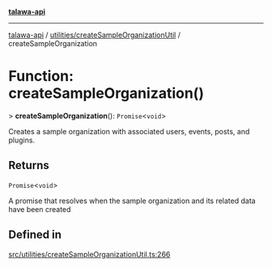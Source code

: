 [**talawa-api**](../../../README.md)

***

[talawa-api](../../../modules.md) / [utilities/createSampleOrganizationUtil](../README.md) / createSampleOrganization

# Function: createSampleOrganization()

\> **createSampleOrganization**(): `Promise`\<`void`\>

Creates a sample organization with associated users, events, posts, and plugins.

## Returns

`Promise`\<`void`\>

A promise that resolves when the sample organization and its related data have been created

## Defined in

[src/utilities/createSampleOrganizationUtil.ts:266](https://github.com/PalisadoesFoundation/talawa-api/blob/832d310bae30bd8cb45fb1b44f62dd776dccc52f/src/utilities/createSampleOrganizationUtil.ts#L266)
